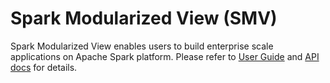 # Spark Modularized View (SMV)
Spark Modularized View enables users to build enterprise scale applications on Apache Spark platform.
Please refer to [User Guide](docs/user/0_user_toc.md) and
[API docs](http://tresamigossd.github.io/SMV/scaladocs/index.html#org.tresamigos.smv.package) for details.

